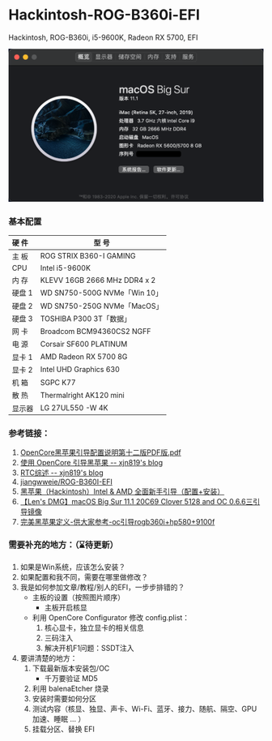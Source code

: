 # Hackintosh-ROG-B360i-EFI
Hackintosh, ROG-B360i, i5-9600K, Radeon RX 5700, EFI

![image-20210118195253337](source/image-20210118195253337.png)

### 基本配置

| 硬   件 | 型   号                       |
| :------ | ----------------------------- |
| 主   板 | ROG STRIX B360-I GAMING       |
| CPU     | Intel i5-9600K                |
| 内   存 | KLEVV 16GB 2666 MHz DDR4  x 2 |
| 硬盘 1  | WD SN750-500G NVMe「Win 10」  |
| 硬盘 2  | WD SN750-250G NVMe「MacOS」   |
| 硬盘 3  | TOSHIBA P300 3T「数据」       |
| 网   卡 | Broadcom BCM94360CS2 NGFF     |
| 电   源 | Corsair SF600 PLATINUM        |
| 显卡 1  | AMD Radeon RX 5700 8G         |
| 显卡 2  | Intel UHD Graphics 630        |
| 机   箱 | SGPC K77                      |
| 散   热 | Thermalright AK120 mini       |
| 显示器  | LG 27UL550 -W 4K              |



### 参考链接：

1. [OpenCore黑苹果引导配置说明第十二版PDF版.pdf](./OpenCore黑苹果引导配置说明第十二版PDF版.pdf)
2. [使用 OpenCore 引导黑苹果 -- xjn819's blog](https://blog.xjn819.com/post/opencore-guide.html)
3. [RTC综述 -- xjn819's blog](https://blog.xjn819.com/post/rtc-issues-related-to-oc.html)
4. [jiangwweie/ROG-B360I-EFI](https://github.com/jiangwweie/ROG-B360I-EFI)
5. [黑苹果（Hackintosh）Intel & AMD 全面新手引导（配置+安装）](http://bbs.pcbeta.com/viewthread-1874306-1-1.html)
6. [【Len's DMG】macOS Big Sur 11.1 20C69 Clover 5128 and OC 0.6.6三引导镜像](http://bbs.pcbeta.com/viewthread-1880542-1-1.html)
7. [完美黑苹果定义-供大家参考-oc引导rogb360i+hp580+9100f](http://bbs.pcbeta.com/viewthread-1879378-1-1.html)



### 需要补充的地方：（⌛️待更新）

1. 如果是Win系统，应该怎么安装？
2. 如果配置和我不同，需要在哪里做修改？
3. 我是如何参加文章/教程/别人的EFI，一步步排错的？
   - 主板的设置（按照图片顺序）
     - 主板开启核显
   - 利用 OpenCore Configurator 修改 config.plist：
     1. 核心显卡，独立显卡的相关信息
     2. 三码注入
     3. 解决开机F1问题：SSDT注入
4. 要讲清楚的地方：
   1. 下载最新版本安装包/OC
      - 千万要验证 MD5
   2. 利用 balenaEtcher 烧录
   3. 安装时需要如何分区
   4. 测试内容（核显、独显、声卡、Wi-Fi、蓝牙、接力、随航、隔空、GPU加速、睡眠 ... ）
   5. 挂载分区、替换 EFI








